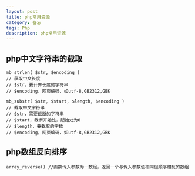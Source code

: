 ```yaml
---
layout: post
title: php常用资源
category: 备忘
tags: Php 
description: php常用资源 
---
```


## php中文字符串的截取
	mb_strlen( $str, $encoding ) 
	// 获取中文长度
	// $str，要计算长度的字符串 
	// $encoding，网页编码，如utf-8,GB2312,GBK 
	
	mb_substr( $str, $start, $length, $encoding ) 
	// 截取中文字符串
	// $str，需要截断的字符串 
	// $start，截断开始处，起始处为0 
	// $length，要截取的字数 
	// $encoding，网页编码，如utf-8,GB2312,GBK 
	
## php数组反向排序
	
	array_reverse() //函数传入参数为一数组，返回一个与传入参数值相同但顺序相反的数组
	
